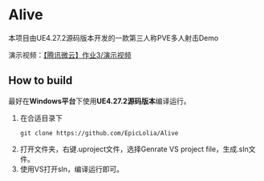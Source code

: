 # Alive

本项目由UE4.27.2源码版本开发的一款第三人称PVE多人射击Demo

演示视频：[【腾讯微云】作业3/演示视频](https://share.weiyun.com/NjZ9iMrA)

## How to build

最好在**Windows平台**下使用**UE4.27.2源码版本**编译运行。

1. 在合适目录下
    ```
    git clone https://github.com/EpicLolia/Alive
    ```
2. 打开文件夹，右键.uproject文件，选择Genrate VS project file，生成.sln文件。
3. 使用VS打开sln，编译运行即可。

